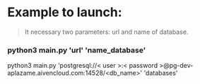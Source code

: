 # Example to launch:

> It necessary two parameters: url and name of database. 
### python3 main.py 'url' 'name_database' 

python3 main.py 'postgresql://< user >:< password >@pg-dev-aplazame.aivencloud.com:14528/<db_name>' 'databases'
